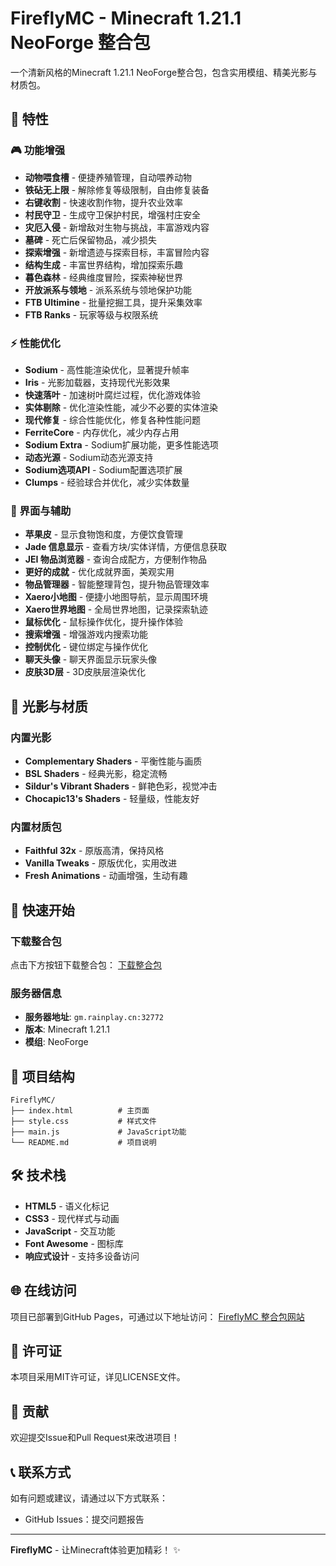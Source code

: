 # FireflyMC - Minecraft 1.21.1 NeoForge 整合包

一个清新风格的Minecraft 1.21.1 NeoForge整合包，包含实用模组、精美光影与材质包。

## 🌟 特性

### 🎮 功能增强
- **动物喂食槽** - 便捷养殖管理，自动喂养动物
- **铁砧无上限** - 解除修复等级限制，自由修复装备
- **右键收割** - 快速收割作物，提升农业效率
- **村民守卫** - 生成守卫保护村民，增强村庄安全
- **灾厄入侵** - 新增敌对生物与挑战，丰富游戏内容
- **墓碑** - 死亡后保留物品，减少损失
- **探索增强** - 新增遗迹与探索目标，丰富冒险内容
- **结构生成** - 丰富世界结构，增加探索乐趣
- **暮色森林** - 经典维度冒险，探索神秘世界
- **开放派系与领地** - 派系系统与领地保护功能
- **FTB Ultimine** - 批量挖掘工具，提升采集效率
- **FTB Ranks** - 玩家等级与权限系统

### ⚡ 性能优化
- **Sodium** - 高性能渲染优化，显著提升帧率
- **Iris** - 光影加载器，支持现代光影效果
- **快速落叶** - 加速树叶腐烂过程，优化游戏体验
- **实体剔除** - 优化渲染性能，减少不必要的实体渲染
- **现代修复** - 综合性能优化，修复各种性能问题
- **FerriteCore** - 内存优化，减少内存占用
- **Sodium Extra** - Sodium扩展功能，更多性能选项
- **动态光源** - Sodium动态光源支持
- **Sodium选项API** - Sodium配置选项扩展
- **Clumps** - 经验球合并优化，减少实体数量

### 🎨 界面与辅助
- **苹果皮** - 显示食物饱和度，方便饮食管理
- **Jade 信息显示** - 查看方块/实体详情，方便信息获取
- **JEI 物品浏览器** - 查询合成配方，方便制作物品
- **更好的成就** - 优化成就界面，美观实用
- **物品管理器** - 智能整理背包，提升物品管理效率
- **Xaero小地图** - 便捷小地图导航，显示周围环境
- **Xaero世界地图** - 全局世界地图，记录探索轨迹
- **鼠标优化** - 鼠标操作优化，提升操作体验
- **搜索增强** - 增强游戏内搜索功能
- **控制优化** - 键位绑定与操作优化
- **聊天头像** - 聊天界面显示玩家头像
- **皮肤3D层** - 3D皮肤层渲染优化

## 🎯 光影与材质

### 内置光影
- **Complementary Shaders** - 平衡性能与画质
- **BSL Shaders** - 经典光影，稳定流畅
- **Sildur's Vibrant Shaders** - 鲜艳色彩，视觉冲击
- **Chocapic13's Shaders** - 轻量级，性能友好

### 内置材质包
- **Faithful 32x** - 原版高清，保持风格
- **Vanilla Tweaks** - 原版优化，实用改进
- **Fresh Animations** - 动画增强，生动有趣

## 🚀 快速开始

### 下载整合包
点击下方按钮下载整合包：
[下载整合包](https://mc.firefly520.top/FireflyMC-1.21.1-NeoForge.zip)

### 服务器信息
- **服务器地址**: `gm.rainplay.cn:32772`
- **版本**: Minecraft 1.21.1
- **模组**: NeoForge

## 📁 项目结构

```
FireflyMC/
├── index.html          # 主页面
├── style.css           # 样式文件
├── main.js             # JavaScript功能
└── README.md           # 项目说明
```

## 🛠️ 技术栈

- **HTML5** - 语义化标记
- **CSS3** - 现代样式与动画
- **JavaScript** - 交互功能
- **Font Awesome** - 图标库
- **响应式设计** - 支持多设备访问

## 🌐 在线访问

项目已部署到GitHub Pages，可通过以下地址访问：
[FireflyMC 整合包网站](https://sakura520222.github.io/fireflymc/)

## 📄 许可证

本项目采用MIT许可证，详见LICENSE文件。

## 🤝 贡献

欢迎提交Issue和Pull Request来改进项目！

## 📞 联系方式

如有问题或建议，请通过以下方式联系：
- GitHub Issues：提交问题报告

---

**FireflyMC** - 让Minecraft体验更加精彩！ ✨
